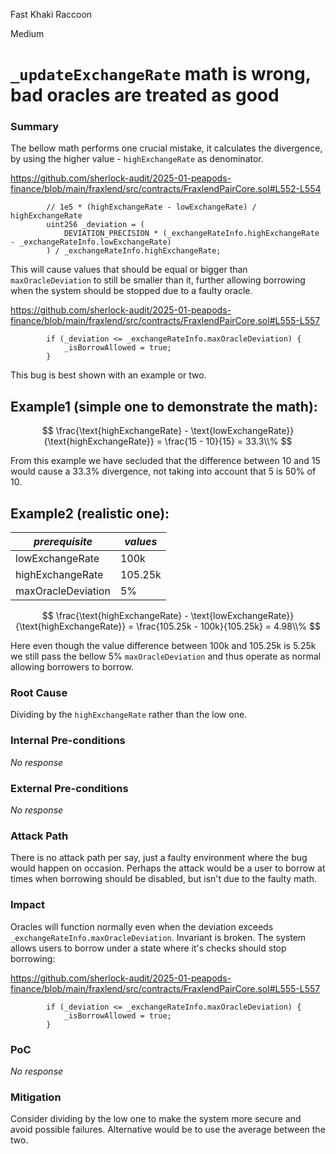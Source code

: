 Fast Khaki Raccoon

Medium

# `_updateExchangeRate` math is wrong, bad oracles are treated as good

### Summary

The bellow math performs one crucial mistake, it calculates the divergence, by using the higher value - `highExchangeRate` as denominator.

https://github.com/sherlock-audit/2025-01-peapods-finance/blob/main/fraxlend/src/contracts/FraxlendPairCore.sol#L552-L554
```solidity
        // 1e5 * (highExchangeRate - lowExchangeRate) / highExchangeRate
        uint256 _deviation = (
            DEVIATION_PRECISION * (_exchangeRateInfo.highExchangeRate - _exchangeRateInfo.lowExchangeRate)
        ) / _exchangeRateInfo.highExchangeRate;
```

This will cause values that should be equal or bigger than `maxOracleDeviation` to still be smaller than it, further allowing borrowing when the system should be stopped due to a faulty oracle.

https://github.com/sherlock-audit/2025-01-peapods-finance/blob/main/fraxlend/src/contracts/FraxlendPairCore.sol#L555-L557
```solidity
        if (_deviation <= _exchangeRateInfo.maxOracleDeviation) {
            _isBorrowAllowed = true;
        }
``` 

This bug is best shown with an example or two.


## Example1 (simple one to demonstrate the math):

$$
\frac{\text{highExchangeRate} - \text{lowExchangeRate}}{\text{highExchangeRate}} = \frac{15 - 10}{15} = 33.3\\%
$$

From this example we have secluded that the difference between 10 and 15 would cause a 33.3% divergence, not taking into account that 5 is 50% of 10.

## Example2 (realistic one):

| *prerequisite*     | *values* |
|--------------------|----------|
| lowExchangeRate    | 100k     |
| highExchangeRate   | 105.25k  |
| maxOracleDeviation | 5%       |

$$
\frac{\text{highExchangeRate} - \text{lowExchangeRate}}{\text{highExchangeRate}} = \frac{105.25k - 100k}{105.25k} = 4.98\\%
$$

Here even though the value difference between 100k and 105.25k is 5.25k we still pass the bellow 5% `maxOracleDeviation` and thus operate as normal allowing borrowers to borrow.



### Root Cause

Dividing by the `highExchangeRate` rather than the low one.

### Internal Pre-conditions

_No response_

### External Pre-conditions

_No response_

### Attack Path

There is no attack path per say, just a faulty environment where the bug would happen on occasion. Perhaps the attack would be a user to borrow at times when borrowing should be disabled, but isn't due to the faulty math.

### Impact

Oracles will function normally even when the deviation exceeds `_exchangeRateInfo.maxOracleDeviation`.
Invariant is broken.
The system allows users to borrow under a state where it's checks should stop borrowing:

https://github.com/sherlock-audit/2025-01-peapods-finance/blob/main/fraxlend/src/contracts/FraxlendPairCore.sol#L555-L557
```solidity
        if (_deviation <= _exchangeRateInfo.maxOracleDeviation) {
            _isBorrowAllowed = true;
        }
``` 

### PoC

_No response_

### Mitigation

Consider dividing by the low one to make the system more secure and avoid possible failures. Alternative would be to use the average between the two.